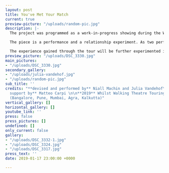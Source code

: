 ```yaml
---
layout: post
title: You've Met Your Match
current: true
preview-picture: "/uploads/random-pic.jpg"
description: |-
  The project was programmed as a work-in-progress showing during the Whilst Walking Theater Festival India from January to March 2019.

  The piece is a performance and a relationship experiment. As two performers strive towards a healthy match, there is a balanced weighting. But what happens if one pushes harder? If one doesn´t give resistance? Or one gives up? The performance is a physical research into the crash when you think you're on the same page as somebody, but not.

  The experience gained through the tour will be further experimented in the next research phase. Formally, it plays with a movement score, as well as moments of memory and the push and pull of everyday life. We play with fragmented light sources, which lets the audience experience an ambiguous sense of time in the character’s emotional journey.
preview_picture: "/uploads/DSC_3330.jpg"
main_pictures:
- "/uploads/DSC_3330.jpg"
secondary_gallery:
- "/uploads/julia-vandehof.jpg"
- "/uploads/random-pic.jpg"
sub_title: ''
credits: "**devised and performed by** Niall Machin and Julia Vandehof\n\n**technical
  support by** Matteo Carpi \n\n**2019** Whilst Walking Theatre Touring Festival India
  (Bangalore, Pune, Mumbai, Agra, Kalkutta)"
vertical_gallery: []
horizontal_gallery: []
youtube_link: ''
press: false
press_pictures: []
undefined: []
only_current: false
gallery:
- "/uploads/DSC_3332-1.jpg"
- "/uploads/DSC_3324.jpg"
- "/uploads/DSC_3317.jpg"
press_text: ''
date: 2019-01-17 23:00:00 +0000

---
```

